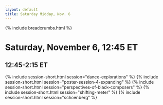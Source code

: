 ```yaml
---
layout: default
title: Saturday Midday, Nov. 6
---
```


{% include breadcrumbs.html %}

# Saturday, November 6, 12:45 ET

## 12:45-2:15 ET
{% include session-short.html session="dance-explorations" %}
{% include session-short.html session="poster-session-4-expanding" %}
{% include session-short.html session="perspectives-of-black-composers" %}
{% include session-short.html session="shifting-meter" %}
{% include session-short.html session="schoenberg" %}
